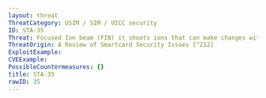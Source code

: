 ```yaml
---
layout: threat
ThreatCategory: USIM / SIM / UICC security
ID: STA-35
Threat: Focused Ion beam (FIB) it shoots ions that can make changes with the circuitry. Blown fuses of test circuits can be reconnected, or hidden internal signals can be forwarded to external wires.
ThreatOrigin: A Review of Smartcard Security Issues [^212]
ExploitExample:
CVEExample:
PossibleCountermeasures: {}
title: STA-35
rawID: 35
---
```


